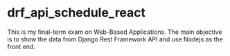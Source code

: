 # drf_api_schedule_react
This is my final-term exam on Web-Based Applications. The main objective is to show the data from Django Rest Framework API and use Nodejs as the front end.
